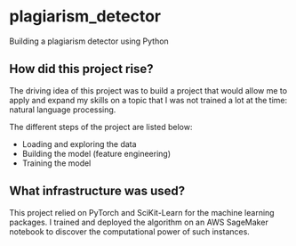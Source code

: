 # plagiarism_detector
Building a plagiarism detector using Python

## How did this project rise?

The driving idea of this project was to build a project that would allow me to apply and expand my skills on a topic that I was not trained a lot at the time: natural language processing.

The different steps of the project are listed below:
- Loading and exploring the data
- Building the model (feature engineering)
- Training the model

## What infrastructure was used?

This project relied on PyTorch and SciKit-Learn for the machine learning packages. I trained and deployed the algorithm on an AWS SageMaker notebook to discover the computational power of such instances.
